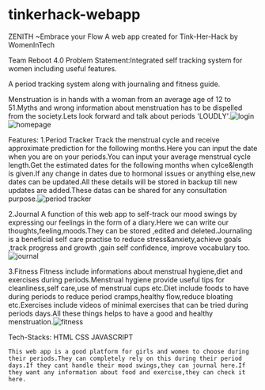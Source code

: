 # tinkerhack-webapp
ZENITH  ~Embrace your Flow A web app created for Tink-Her-Hack by WomenInTech 

Team Reboot 4.0  Problem Statement:Integrated self tracking system for women including useful features.

A period tracking system along with journaling and fitness guide.


Menstruation is in hands with a woman from an average age of 12 to 51.Myths and wrong information about menstruation has to be dispelled from the society.Lets look forward and talk about periods 'LOUDLY'.![login](https://user-images.githubusercontent.com/110164408/208281540-0824cc4b-0c15-4edf-a47c-fc233f28a825.png)
![homepage](https://user-images.githubusercontent.com/110164408/208281567-43b1f740-ea59-4380-a22e-14a08be7b72a.png)


Features:
1.Period Tracker
  Track the menstrual cycle and receive approximate prediction for the following months.Here you can input the date when you are on your periods.You can input your average menstrual cycle length.Get the estimated dates for the following months when cylce&length is given.If any change   in dates due to hormonal issues or anything else,new dates can be updated.All these details will be stored in backup till new updates are added.These datas can be       shared for any consultation purpose.![period tracker](https://user-images.githubusercontent.com/110164408/208281593-042e900a-59c5-4ddc-8d81-f076c1c5dc43.png)

  
 2.Journal
    A function of this web app to self-track our mood swings by expressing our feelings in the form of a diary.Here we can write our thoughts,feeling,moods.They can be stored ,edited and deleted.Journaling is a beneficial self care practise to reduce stress&anxiety,achieve goals ,track progress and growth ,gain self confidence,         improve vocabulary too.![journal](https://user-images.githubusercontent.com/110164408/208281609-57ea3aba-4dda-4286-a0cb-4813ef0929df.png)

    
 3.Fitness
   Fitness include informations about menstrual hygiene,diet and exercises during periods.Menstrual hygiene provide useful tips for cleanliness,self care,use of menstrual cups etc.Diet include foods to have during periods to reduce period cramps,healthy flow,reduce bloating etc.Exercises include videos of minimal exercises      that can be tried during periods days.All these things helps to have a good and healthy menstruation.![fitness](https://user-images.githubusercontent.com/110164408/208281621-89a70565-2467-4873-bb78-ca167adae9aa.png)
   
   Tech-Stacks:
   HTML
   CSS
   JAVASCRIPT
   
    This web app is a good platform for girls and women to choose during their periods.They can completely rely on this during their period days.If they cant handle their mood swings,they can journal here.If they want any information about food and exercise,they can check it here.
